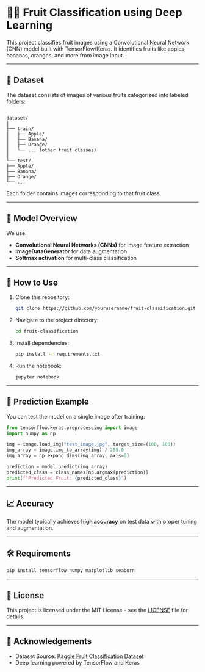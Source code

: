 
# 🍎🍌 Fruit Classification using Deep Learning

This project classifies fruit images using a Convolutional Neural Network (CNN) model built with TensorFlow/Keras. It identifies fruits like apples, bananas, oranges, and more from image input.

---

## 📂 Dataset

The dataset consists of images of various fruits categorized into labeled folders:

```

dataset/
│
├── train/
│   ├── Apple/
│   ├── Banana/
│   ├── Orange/
│   └── ... (other fruit classes)
│
└── test/
├── Apple/
├── Banana/
├── Orange/
└── ...

````

Each folder contains images corresponding to that fruit class.

---

## 🧠 Model Overview

We use:
- **Convolutional Neural Networks (CNNs)** for image feature extraction
- **ImageDataGenerator** for data augmentation
- **Softmax activation** for multi-class classification

---

## 🚀 How to Use

1. Clone this repository:
   ```bash
   git clone https://github.com/yourusername/fruit-classification.git
    ````

2. Navigate to the project directory:

   ```bash
   cd fruit-classification
   ```

3. Install dependencies:

   ```bash
   pip install -r requirements.txt
   ```

4. Run the notebook:

   ```bash
   jupyter notebook
   ```

---

## 🧪 Prediction Example

You can test the model on a single image after training:

  ```python
from tensorflow.keras.preprocessing import image
import numpy as np

img = image.load_img("test_image.jpg", target_size=(100, 100))
img_array = image.img_to_array(img) / 255.0
img_array = np.expand_dims(img_array, axis=0)

prediction = model.predict(img_array)
predicted_class = class_names[np.argmax(prediction)]
print(f"Predicted Fruit: {predicted_class}")
   ```

---

## 📈 Accuracy

The model typically achieves **high accuracy** on test data with proper tuning and augmentation.

---

## 🛠️ Requirements

  ```bash
pip install tensorflow numpy matplotlib seaborn
  ```

---

## 📝 License

This project is licensed under the MIT License - see the [LICENSE](LICENSE) file for details.

---

## 🙌 Acknowledgements

* Dataset Source: [Kaggle Fruit Classification Dataset](https://www.kaggle.com/datasets)
* Deep learning powered by TensorFlow and Keras


